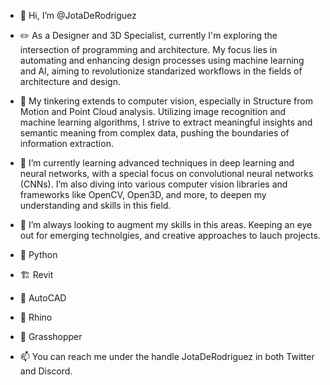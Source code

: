 - 👋 Hi, I’m @JotaDeRodriguez

- ✏️ As a Designer and 3D Specialist, currently I'm exploring the intersection of programming and architecture. My focus lies in automating and enhancing design processes using machine learning and AI, aiming to revolutionize standarized workflows in the fields of architecture and design.

- 👀 My tinkering extends to computer vision, especially in Structure from Motion and Point Cloud analysis. Utilizing image recognition and machine learning algorithms, I strive to extract meaningful insights and semantic meaning from complex data, pushing the boundaries of information extraction.

- 🌱 I’m currently learning advanced techniques in deep learning and neural networks, with a special focus on convolutional neural networks (CNNs). I’m also diving into various computer vision libraries and frameworks like OpenCV, Open3D, and more, to deepen my understanding and skills in this field.

- 💞️ I’m always looking to augment my skills in this areas. Keeping an eye out for emerging technolgies, and creative approaches to lauch projects.
  
- 🐍 Python
- 🏗️ Revit
- 📐 AutoCAD
- 🦏 Rhino
- 🦗 Grasshopper
   
- 📫 You can reach me under the handle JotaDeRodriguez in both Twitter and Discord.
